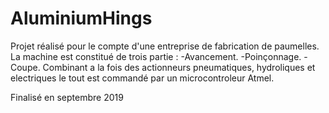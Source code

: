 # AluminiumHings

Projet réalisé pour le compte d'une entreprise de fabrication de paumelles.
La machine est constitué de trois partie :
	-Avancement.
	-Poinçonnage.
	-Coupe.
Combinant a la fois des actionneurs pneumatiques, hydroliques et electriques le tout est commandé par un microcontroleur Atmel.


Finalisé en septembre 2019